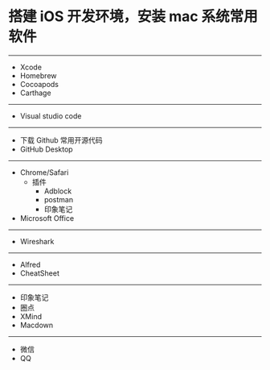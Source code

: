 # 搭建 iOS 开发环境，安装 mac 系统常用软件
---
* Xcode
* Homebrew
* Cocoapods
* Carthage

---
* Visual studio code

---
* 下载 Github 常用开源代码
* GitHub Desktop


---
* Chrome/Safari
	* 插件
		* Adblock
		* postman
		* 印象笔记
* Microsoft Office


---
* Wireshark


---
* Alfred
* CheatSheet

---
* 印象笔记
* 圈点
* XMind
* Macdown


---
* 微信
* QQ


